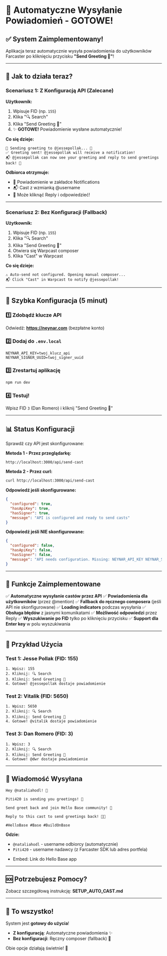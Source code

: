 # 🚀 Automatyczne Wysyłanie Powiadomień - GOTOWE!

## ✅ System Zaimplementowany!

Aplikacja teraz automatycznie wysyła powiadomienia do użytkowników Farcaster po kliknięciu przycisku **"Send Greeting 👋"**!

---

## 🎯 Jak to działa teraz?

### **Scenariusz 1: Z Konfiguracją API (Zalecane)**

**Użytkownik:**
1. Wpisuje FID (np. `155`)
2. Klika "🔍 Search"
3. Klika "Send Greeting 👋"
4. ✨ **GOTOWE!** Powiadomienie wysłane automatycznie!

**Co się dzieje:**
```
📨 Sending greeting to @jessepollak... 🚀
✅ Greeting sent! @jessepollak will receive a notification!
📬 @jessepollak can now see your greeting and reply to send greetings back! 👋
```

**Odbiorca otrzymuje:**
- 🔔 Powiadomienie w zakładce Notifications
- 📬 Cast z wzmianką @username
- 💬 Może kliknąć Reply i odpowiedzieć!

---

### **Scenariusz 2: Bez Konfiguracji (Fallback)**

**Użytkownik:**
1. Wpisuje FID (np. `155`)
2. Klika "🔍 Search"
3. Klika "Send Greeting 👋"
4. Otwiera się Warpcast composer
5. Klika "Cast" w Warpcast

**Co się dzieje:**
```
⚠️ Auto-send not configured. Opening manual composer...
📬 Click "Cast" in Warpcast to notify @jessepollak!
```

---

## 🔧 Szybka Konfiguracja (5 minut)

### 1️⃣ Zdobądź klucze API

Odwiedź: **https://neynar.com** (bezpłatne konto)

### 2️⃣ Dodaj do `.env.local`

```env
NEYNAR_API_KEY=twoj_klucz_api
NEYNAR_SIGNER_UUID=twoj_signer_uuid
```

### 3️⃣ Zrestartuj aplikację

```bash
npm run dev
```

### 4️⃣ Testuj!

Wpisz FID `3` (Dan Romero) i kliknij "Send Greeting 👋"

---

## 📊 Status Konfiguracji

Sprawdź czy API jest skonfigurowane:

**Metoda 1 - Przez przeglądarkę:**
```
http://localhost:3000/api/send-cast
```

**Metoda 2 - Przez curl:**
```bash
curl http://localhost:3000/api/send-cast
```

**Odpowiedź jeśli skonfigurowane:**
```json
{
  "configured": true,
  "hasApiKey": true,
  "hasSigner": true,
  "message": "API is configured and ready to send casts"
}
```

**Odpowiedź jeśli NIE skonfigurowane:**
```json
{
  "configured": false,
  "hasApiKey": false,
  "hasSigner": false,
  "message": "API needs configuration. Missing: NEYNAR_API_KEY NEYNAR_SIGNER_UUID"
}
```

---

## 🎉 Funkcje Zaimplementowane

✅ **Automatyczne wysyłanie castów przez API**
✅ **Powiadomienia dla użytkowników** (przez @mention)
✅ **Fallback do ręcznego composera** (jeśli API nie skonfigurowane)
✅ **Loading indicators** podczas wysyłania
✅ **Obsługa błędów** z jasnymi komunikatami
✅ **Możliwość odpowiedzi** przez Reply
✅ **Wyszukiwanie po FID** tylko po kliknięciu przycisku
✅ **Support dla Enter key** w polu wyszukiwania

---

## 📝 Przykład Użycia

### Test 1: Jesse Pollak (FID: 155)
```
1. Wpisz: 155
2. Kliknij: 🔍 Search
3. Kliknij: Send Greeting 👋
4. Gotowe! @jessepollak dostaje powiadomienie
```

### Test 2: Vitalik (FID: 5650)
```
1. Wpisz: 5650
2. Kliknij: 🔍 Search
3. Kliknij: Send Greeting 👋
4. Gotowe! @vitalik dostaje powiadomienie
```

### Test 3: Dan Romero (FID: 3)
```
1. Wpisz: 3
2. Kliknij: 🔍 Search
3. Kliknij: Send Greeting 👋
4. Gotowe! @dwr dostaje powiadomienie
```

---

## 💬 Wiadomość Wysyłana

```
Hey @nataliahodl! 👋

Piti420 is sending you greetings! 🎉

Send greet back and join Hello Base community! 🚀

Reply to this cast to send greetings back! 💬✨

#HelloBase #Base #BuildOnBase
```

**Gdzie:**
- `@nataliahodl` - username odbiorcy (automatycznie)
- `Piti420` - username nadawcy (z Farcaster SDK lub adres portfela)

+ Embed: Link do Hello Base app

---

## 🆘 Potrzebujesz Pomocy?

Zobacz szczegółową instrukcję: **SETUP_AUTO_CAST.md**

---

## 🎊 To wszystko!

System jest **gotowy do użycia**! 

- **Z konfiguracją**: Automatyczne powiadomienia ✨
- **Bez konfiguracji**: Ręczny composer (fallback) 📝

Obie opcje działają świetnie! 🚀

